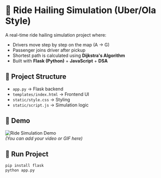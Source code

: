 
# 🚖 Ride Hailing Simulation (Uber/Ola Style)

A real-time ride hailing simulation project where:
- Drivers move step by step on the map (A → G)
- Passenger joins driver after pickup
- Shortest path is calculated using **Dijkstra's Algorithm**
- Built with **Flask (Python)** + **JavaScript** + **DSA**

## 📂 Project Structure
- `app.py` → Flask backend
- `templates/index.html` → Frontend UI
- `static/style.css` → Styling
- `static/script.js` → Simulation logic

## 🎥 Demo
![Ride Simulation Demo](demo.gif)  
*(You can add your video or GIF here)*

## 🚀 Run Project
```bash
pip install flask
python app.py
